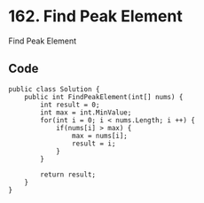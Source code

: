 # 162. Find Peak Element
Find Peak Element

## Code
    public class Solution {
        public int FindPeakElement(int[] nums) {
            int result = 0;
            int max = int.MinValue;
            for(int i = 0; i < nums.Length; i ++) {
                if(nums[i] > max) {
                    max = nums[i];
                    result = i;
                }
            }
            
            return result;
        }
    }